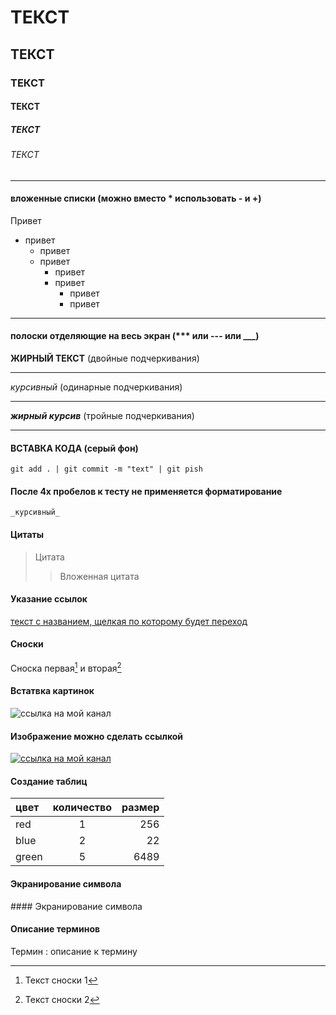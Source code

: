 # ТЕКСТ
## ТЕКСТ
### ТЕКСТ
#### ТЕКСТ
##### ТЕКСТ
###### ТЕКСТ
***
#### вложенные списки (можно вместо * использовать - и +)
Привет 
* привет
    * привет
    * привет
        * привет
        * привет
            * привет
            * привет

***
#### полоски отделяющие на весь экран  (*** или --- или ___)
__ЖИРНЫЙ ТЕКСТ__ (двойные подчеркивания)
___

_курсивный_ (одинарные подчеркивания)

---
___жирный курсив___ (тройные подчеркивания)
***

#### ВСТАВКА КОДА (серый фон)

```
git add . | git commit -m "text" | git pish
```

#### После 4х пробелов к тесту не применяется форматирование
    _курсивный_

#### Цитаты 
> Цитата 
>> Вложенная цитата

#### Указание ссылок
[текст с названием, щелкая по которому будет переход](https://ksendzov.com)

#### Сноски 
Сноска первая[^1] и вторая[^2]

[^1]: Текст сноски 1 
[^2]: Текст сноски 2 

#### Встатвка картинок

![ссылка на мой канал](logo.png)


#### Изображение можно сделать ссылкой

[![ссылка на мой канал](logo.png)](https://ksendzov.com)


#### Создание таблиц

цвет   |  количество |  размер
:------|:-----------:|---------:
red | 1 | 256
blue |2 | 22
green | 5 | 6489


#### Экранирование символа
 \#### Экранирование символа

 #### Описание терминов

 Термин
 : описание к термину

